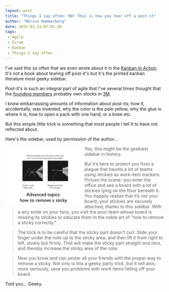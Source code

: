 ```yaml
---
layout: post
title: "Things I say often: NO! This is how you tear off a post-it"
author: "Marcus Hammarberg"
date: 2015-01-21 07:01:10
tags:
 - Agile
 - Scrum
 - Kanban
 - Things I say often
---
```


I've said this so often that we even wrote about it in the [Kanban In Action](http://bit.ly/theKanbanBook). It's not a book about tearing off post-it's but it's the printed kanban literature most geeky sidebar.

Post-it's is such an integral part of agile that I've several times thought that the [founding members](http://agilemanifesto.org) probably own stocks in [3M](http://www.3m.com).

I know embarrassing amounts of information about post-its; how it, accidentally, was invented, why the color is the pale yellow, why the glue is where it is, how to open a pack with one hand, or a knee etc.

But this simple little trick is something that most people I tell it to have not reflected about.

<!-- excerpt-end -->

Here's the sidebar, used by permission of the author...

<img src="/img/tearoffpostit.jpg" style="float:left" width="50%">

<blockquote>
Yes, this might be the geekiest sidebar in history.
</blockquote>
<blockquote>
But it’s here to protect you from a plague that haunts a lot of teams using stickies as work-item trackers. Picture the scene: you enter the office and see a board with a lot of stickies lying on the floor beneath it. You happily realize that it’s not your board; your stickies are securely attached, thanks to this sidebar. With a wry smile on your face, you visit the poor team whose board is missing its stickies to educate them in the noble art of “how to remove a sticky correctly.”
</blockquote>
<blockquote>
The trick is to be careful that the sticky part doesn’t curl. Slide your finger under the note up to the sticky area, and then lift it from right to left, slowly but firmly. That will make the sticky part straight and nice, and thereby increase the sticky area of the note.
</blockquote>
<blockquote>
Now you know and can pester all your friends with the proper way to remove a sticky. Not only is this a geeky party trick, but it will also, more seriously, save you problems with work items falling off your board.</blockquote>

Told you... Geeky.